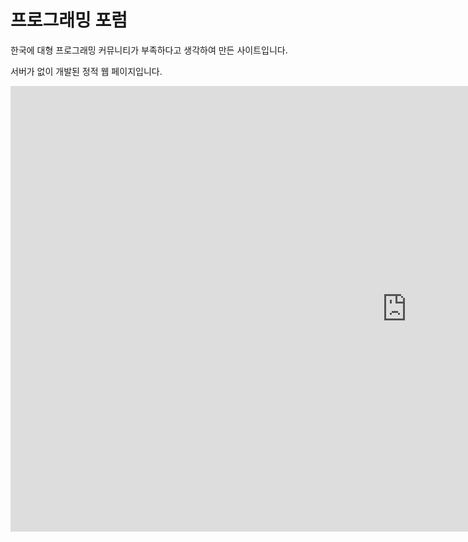 # 프로그래밍 포럼

한국에 대형 프로그래밍 커뮤니티가 부족하다고 생각하여 만든 사이트입니다.

서버가 없이 개발된 정적 웹 페이지입니다.

<iframe width="1268" height="713" src="https://www.youtube.com/embed/hFJZwOfme6w?list=PLuHgQVnccGMA8iwZwrGyNXCGy2LAAsTXk" title="YouTube video player" frameborder="0" allow="accelerometer; autoplay; clipboard-write; encrypted-media; gyroscope; picture-in-picture" allowfullscreen></iframe>
